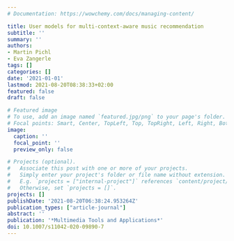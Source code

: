 ```yaml
---
# Documentation: https://wowchemy.com/docs/managing-content/

title: User models for multi-context-aware music recommendation
subtitle: ''
summary: ''
authors:
- Martin Pichl
- Eva Zangerle
tags: []
categories: []
date: '2021-01-01'
lastmod: 2021-08-20T08:38:33+02:00
featured: false
draft: false

# Featured image
# To use, add an image named `featured.jpg/png` to your page's folder.
# Focal points: Smart, Center, TopLeft, Top, TopRight, Left, Right, BottomLeft, Bottom, BottomRight.
image:
  caption: ''
  focal_point: ''
  preview_only: false

# Projects (optional).
#   Associate this post with one or more of your projects.
#   Simply enter your project's folder or file name without extension.
#   E.g. `projects = ["internal-project"]` references `content/project/deep-learning/index.md`.
#   Otherwise, set `projects = []`.
projects: []
publishDate: '2021-08-20T06:38:24.953264Z'
publication_types: ["article-journal"]
abstract: ''
publication: '*Multimedia Tools and Applications*'
doi: 10.1007/s11042-020-09890-7
---
```

